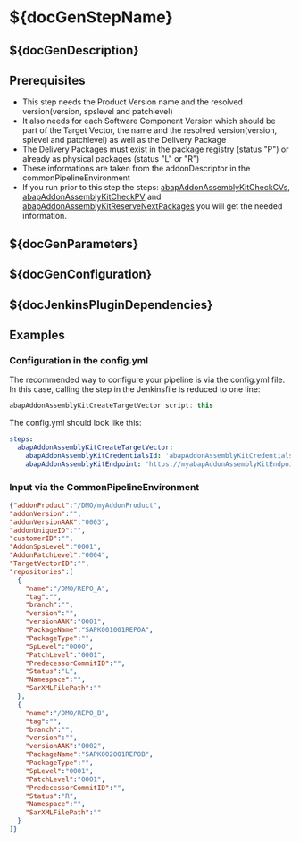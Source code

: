 # ${docGenStepName}

## ${docGenDescription}

## Prerequisites

* This step needs the Product Version name and the resolved version(version, spslevel and patchlevel)
* It also needs for each Software Component Version which should be part of the Target Vector, the name and the resolved version(version, splevel and patchlevel) as well as the Delivery Package
* The Delivery Packages must exist in the package registry (status "P") or already as physical packages (status "L" or "R")
* These informations are taken from the addonDescriptor in the commonPipelineEnvironment
* If you run prior to this step the steps: [abapAddonAssemblyKitCheckCVs](https://sap.github.io/jenkins-library/steps/abapAddonAssemblyKitCheckCVs), [abapAddonAssemblyKitCheckPV](https://sap.github.io/jenkins-library/steps/abapAddonAssemblyKitCheckPV) and [abapAddonAssemblyKitReserveNextPackages](https://sap.github.io/jenkins-library/steps/abapAddonAssemblyKitReserveNextPackages) you will get the needed information.

## ${docGenParameters}

## ${docGenConfiguration}

## ${docJenkinsPluginDependencies}

## Examples

### Configuration in the config.yml

The recommended way to configure your pipeline is via the config.yml file. In this case, calling the step in the Jenkinsfile is reduced to one line:

```groovy
abapAddonAssemblyKitCreateTargetVector script: this
```
The config.yml should look like this:

```yaml
steps:
  abapAddonAssemblyKitCreateTargetVector:
    abapAddonAssemblyKitCredentialsId: 'abapAddonAssemblyKitCredentialsId',
    abapAddonAssemblyKitEndpoint: 'https://myabapAddonAssemblyKitEndpoint.com',
```

### Input via the CommonPipelineEnvironment

```json
{"addonProduct":"/DMO/myAddonProduct",
"addonVersion":"",
"addonVersionAAK":"0003",
"addonUniqueID":"",
"customerID":"",
"AddonSpsLevel":"0001",
"AddonPatchLevel":"0004",
"TargetVectorID":"",
"repositories":[
  {
    "name":"/DMO/REPO_A",
    "tag":"",
    "branch":"",
    "version":"",
    "versionAAK":"0001",
    "PackageName":"SAPK001001REPOA",
    "PackageType":"",
    "SpLevel":"0000",
    "PatchLevel":"0001",
    "PredecessorCommitID":"",
    "Status":"L",
    "Namespace":"",
    "SarXMLFilePath":""
  },
  {
    "name":"/DMO/REPO_B",
    "tag":"",
    "branch":"",
    "version":"",
    "versionAAK":"0002",
    "PackageName":"SAPK002001REPOB",
    "PackageType":"",
    "SpLevel":"0001",
    "PatchLevel":"0001",
    "PredecessorCommitID":"",
    "Status":"R",
    "Namespace":"",
    "SarXMLFilePath":""
  }
]}
```
